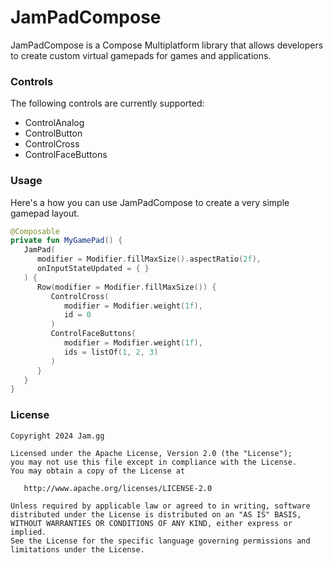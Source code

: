 # JamPadCompose

JamPadCompose is a Compose Multiplatform library that allows developers to create custom virtual gamepads for games and applications.

### Controls

The following controls are currently supported:
* ControlAnalog
* ControlButton
* ControlCross
* ControlFaceButtons

### Usage

Here's a how you can use JamPadCompose to create a very simple gamepad layout.

```kotlin
@Composable
private fun MyGamePad() {
   JamPad(
      modifier = Modifier.fillMaxSize().aspectRatio(2f),
      onInputStateUpdated = { }
   ) {
      Row(modifier = Modifier.fillMaxSize()) {
         ControlCross(
            modifier = Modifier.weight(1f),
            id = 0
         )
         ControlFaceButtons(
            modifier = Modifier.weight(1f),
            ids = listOf(1, 2, 3)
         )
      }
   }
}
```

### License

```
Copyright 2024 Jam.gg

Licensed under the Apache License, Version 2.0 (the "License");
you may not use this file except in compliance with the License.
You may obtain a copy of the License at

   http://www.apache.org/licenses/LICENSE-2.0

Unless required by applicable law or agreed to in writing, software
distributed under the License is distributed on an "AS IS" BASIS,
WITHOUT WARRANTIES OR CONDITIONS OF ANY KIND, either express or implied.
See the License for the specific language governing permissions and
limitations under the License.
```
